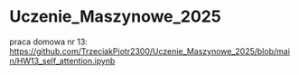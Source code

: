 # Uczenie_Maszynowe_2025
praca domowa nr 13: https://github.com/TrzeciakPiotr2300/Uczenie_Maszynowe_2025/blob/main/HW13_self_attention.ipynb
